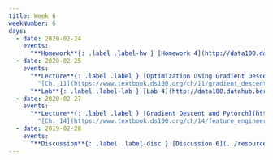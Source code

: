 ```yaml
---
title: Week 6
weekNumber: 6
days:
  - date: 2020-02-24
    events:
      "**Homework**{: .label .label-hw } [Homework 4](http://data100.datahub.berkeley.edu/hub/user-redirect/git-sync?repo=https://github.com/DS-100/sp20&subPath=hw/hw4/) (due Mar. 2)":
  - date: 2020-02-25
    events:
      "**Lecture**{: .label .label } [Optimization using Gradient Descent](https://drive.google.com/open?id=1koxrfbqSkvye2FSqg9RqsB_vtKI08gCX) ([webcast](https://www.youtube.com/watch?v=jMB11TD4R-U)) ([code](http://data100.datahub.berkeley.edu/hub/user-redirect/git-sync?repo=https://github.com/DS-100/sp20&subPath=lecture/lec11/)) ([Interactive Notebook](../resources/assets/lectures/lec11/Lec11.html)) ([Loss Game](../resources/assets/lectures/lec11/loss_game_advanced.html)) ([Bonus PyTorch Tutorial](https://pytorch.org/tutorials/beginner/deep_learning_60min_blitz.html))":
        "[Ch. 11](https://www.textbook.ds100.org/ch/11/gradient_descent.html)"
      "**Lab**{: .label .label-lab } [Lab 4](http://data100.datahub.berkeley.edu/hub/user-redirect/git-sync?repo=https://github.com/DS-100/sp20&subPath=lab/lab04/) (due Mar. 2)":
  - date: 2020-02-27
    events:
      "**Lecture**{: .label .label } [Gradient Descent and Pytorch](https://drive.google.com/open?id=1vGS8spBvrEgbWlAPbRnZdwPOnChHlW4S) ([webcast](https://www.youtube.com/watch?v=RLXc2Pqb7u8)) ([code](http://data100.datahub.berkeley.edu/hub/user-redirect/git-sync?repo=https://github.com/DS-100/sp20&subPath=lecture/lec11/)) ([Interactive Notebook](../resources/assets/lectures/lec11/Lec11.html)) ([Loss Game](../resources/assets/lectures/lec11/loss_game_advanced.html)) ([Bonus PyTorch Tutorial](https://pytorch.org/tutorials/beginner/deep_learning_60min_blitz.html))":
        "[Ch. 14](https://www.textbook.ds100.org/ch/14/feature_engineering.html)"
  - date: 2019-02-28
    events:
      "**Discussion**{: .label .label-disc } [Discussion 6](../resources/assets/discussions/disc05.pdf)":
---
```

